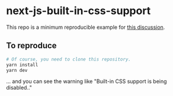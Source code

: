 # next-js-built-in-css-support

This repo is a minimum reproducible example for [this discussion](https://github.com/vercel/next.js/discussions/34387).

## To reproduce

```bash
# Of course, you need to clone this repository.
yarn install
yarn dev
```

... and you can see the warning like "Built-in CSS support is being disabled.."

